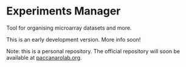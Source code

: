 # Experiments Manager

Tool for organising microarray datasets and more.

This is an early development version. More info soon!

Note: this is a personal repository. The official repository will soon be available at [paccanarolab.org](http://www.paccanarolab.org/).